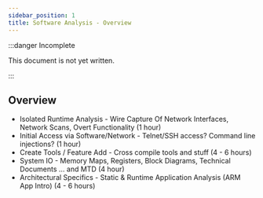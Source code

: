 ```yaml
---
sidebar_position: 1
title: Software Analysis - Overview
---
```


:::danger Incomplete

This document is not yet written.

:::

## Overview

- Isolated Runtime Analysis - Wire Capture Of Network Interfaces, Network Scans, Overt Functionality (1 hour)
- Initial Access via Software/Network - Telnet/SSH access? Command line injections? (1 hour)
- Create Tools / Feature Add - Cross compile tools and stuff (4 - 6 hours)
- System IO - Memory Maps, Registers, Block Diagrams, Technical Documents ... and MTD (4 hour)
- Architectural Specifics - Static & Runtime Application Analysis (ARM App Intro) (4 - 6 hours)
